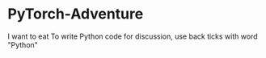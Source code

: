 # PyTorch-Adventure
I want to eat
To write Python code for discussion, use back ticks with word "Python"
